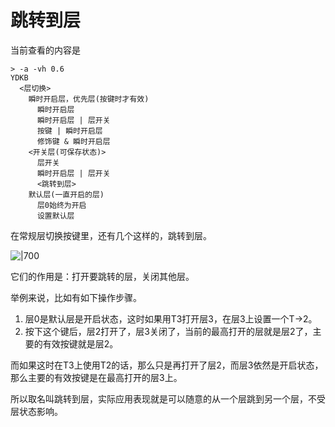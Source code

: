# 跳转到层

当前查看的内容是

```mindmap
> -a -vh 0.6
YDKB
  <层切换>
    瞬时开启层，优先层(按键时才有效)
      瞬时开启层
      瞬时开启层 | 层开关
      按键 | 瞬时开启层
      修饰键 & 瞬时开启层
    <开关层(可保存状态)>
      层开关
      瞬时开启层 | 层开关
      <跳转到层>
    默认层(一直开启的层)
      层0始终为开启
      设置默认层
```

在常规层切换按键里，还有几个这样的，跳转到层。

![|700](assets/to-layer-01.png)

它们的作用是：打开要跳转的层，关闭其他层。

举例来说，比如有如下操作步骤。
  1. 层0是默认层是开启状态，这时如果用T3打开层3，在层3上设置一个T->2。
  2. 按下这个键后，层2打开了，层3关闭了，当前的最高打开的层就是层2了，主要的有效按键就是层2。 

而如果这时在T3上使用T2的话，那么只是再打开了层2，而层3依然是开启状态，那么主要的有效按键是在最高打开的层3上。

所以取名叫跳转到层，实际应用表现就是可以随意的从一个层跳到另一个层，不受层状态影响。